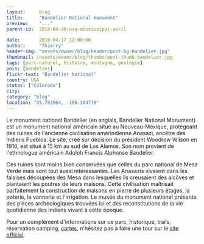 ```yaml
---
layout:     blog
title:      "Bandelier National monument"
preview:    "..."
parent-id:  2018-04-30-usa-mississippi-avril

date:       2018-04-17 12:00:00
author:     "Thierry"
header-img: "assets/owner/blog/header/post-bg-bandelier.jpg"
thumbnail: /assets/owner/blog/thumbs/post-thumb-bandelier.jpg
tags: [parc-naturel, histoire, montagne, geologie]
pois: [bandelier]
flickr-text: "Bandelier National"
country: USA 
states: ["Colorado"]
city: 
category: "blog"
location: "35.763964, -106.304778"
---
```


Le monument national Bandelier (en anglais, Bandelier National Monument) est un monument national américain situé au Nouveau-Mexique, protégeant des ruines de l'ancienne civilisation amérindienne Anasazi, ancêtre des Indiens Pueblos. Le site, créé sur décision du président Woodrow Wilson en 1916, est situé à 15 km au sud de Los Alamos. Son nom provient de l'ethnologue américain Adolph Francis Alphonse Bandelier.

Ces ruines sont moins bien conservées que celles du parc national de Mesa Verde mais sont tout aussi intéressantes. Les Anasazis vivaient dans les falaises découpées des Mesa dans lesquelles ils creusaient des alcôves et plantaient les poutres de leurs maisons. Cette civilisation maîtrisait parfaitement la construction de maisons en pierre de plusieurs étages, la poterie, la vannerie et l'irrigation. Le musée du monument national présente des pièces archéologiques trouvées ici et des reconstitutions de la vie quotidienne des indiens vivant à cette époque.

Pour un complément d'informations sur ce parc, historique, trails, réservation camping, [cartes](https://www.nps.gov/band/planyourvisit/maps.htm), n'hésitez pas à faire une tour sur le [site officiel](http://www.www.nps.gov/band/index.htm).  